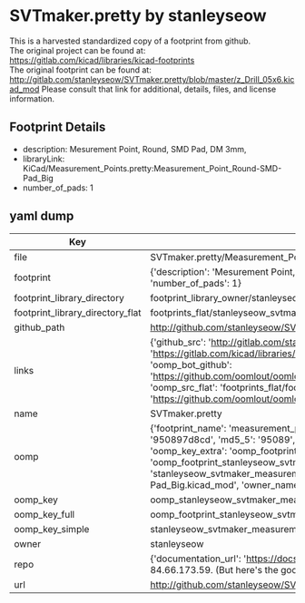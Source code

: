 # SVTmaker.pretty by stanleyseow  
This is a harvested standardized copy of a footprint from github.  
The original project can be found at:  
https://gitlab.com/kicad/libraries/kicad-footprints  
The original footprint can be found at:
http://gitlab.com/stanleyseow/SVTmaker.pretty/blob/master/z_Drill_05x6.kicad_mod
Please consult that link for additional, details, files, and license information.  
## Footprint Details
* description: Mesurement Point, Round, SMD Pad, DM 3mm,  
* libraryLink: KiCad/Measurement_Points.pretty:Measurement_Point_Round-SMD-Pad_Big  
* number_of_pads: 1  
## yaml dump  
| Key | Value |  
| --- | --- |  
| file | SVTmaker.pretty/Measurement_Point_Round-SMD-Pad_Big.kicad_mod |  
| footprint | {'description': 'Mesurement Point, Round, SMD Pad, DM 3mm,', 'libraryLink': 'KiCad/Measurement_Points.pretty:Measurement_Point_Round-SMD-Pad_Big', 'number_of_pads': 1} |  
| footprint_library_directory | footprint_library_owner/stanleyseow_SVTmaker.pretty |  
| footprint_library_directory_flat | footprints_flat/stanleyseow_svtmaker_measurement_point_round_smd_pad_big/working |  
| github_path | http://github.com/stanleyseow/SVTmaker.pretty/blob/master/Measurement_Point_Round-SMD-Pad_Big.kicad_mod |  
| links | {'github_src': 'http://gitlab.com/stanleyseow/SVTmaker.pretty/blob/master/z_Drill_05x6.kicad_mod', 'github_src_repo': 'https://gitlab.com/kicad/libraries/kicad-footprints', 'oomp_bot': 'footprints/stanleyseow_svtmaker_measurement_point_round_smd_pad_big/working', 'oomp_bot_github': 'https://github.com/oomlout/oomlout_oomp_footprint_bot/tree/main/footprints/stanleyseow_svtmaker_measurement_point_round_smd_pad_big/working', 'oomp_src_flat': 'footprints_flat/footprints_flat/stanleyseow_svtmaker_measurement_point_round_smd_pad_big/working', 'oomp_src_flat_github': 'https://github.com/oomlout/oomlout_oomp_footprint_src/tree/main/footprints_flat/stanleyseow_svtmaker_measurement_point_round_smd_pad_big/working'} |  
| name | SVTmaker.pretty |  
| oomp | {'footprint_name': 'measurement_point_round_smd_pad_big', 'library_name': 'svtmaker', 'md5': '950897d8cd50ebb8e785b8a209dc6d7d', 'md5_10': '950897d8cd', 'md5_5': '95089', 'md5_6': '950897', 'oomp_key': 'oomp_stanleyseow_svtmaker_measurement_point_round_smd_pad_big', 'oomp_key_extra': 'oomp_footprint_stanleyseow_svtmaker_measurement_point_round_smd_pad_big', 'oomp_key_full': 'oomp_footprint_stanleyseow_svtmaker_measurement_point_round_smd_pad_big_950897', 'oomp_key_simple': 'stanleyseow_svtmaker_measurement_point_round_smd_pad_big', 'original_filename': 'SVTmaker.pretty/Measurement_Point_Round-SMD-Pad_Big.kicad_mod', 'owner_name': 'stanleyseow'} |  
| oomp_key | oomp_stanleyseow_svtmaker_measurement_point_round_smd_pad_big |  
| oomp_key_full | oomp_footprint_stanleyseow_svtmaker_measurement_point_round_smd_pad_big |  
| oomp_key_simple | stanleyseow_svtmaker_measurement_point_round_smd_pad_big |  
| owner | stanleyseow |  
| repo | {'documentation_url': 'https://docs.github.com/rest/overview/resources-in-the-rest-api#rate-limiting', 'message': "API rate limit exceeded for 84.66.173.59. (But here's the good news: Authenticated requests get a higher rate limit. Check out the documentation for more details.)"} |  
| url | http://github.com/stanleyseow/SVTmaker.pretty |  

